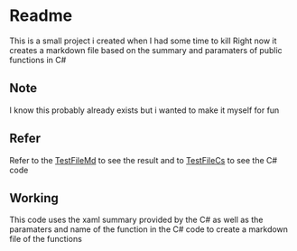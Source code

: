 # Readme
This is a small project i created when I had some time to kill
Right now it creates a markdown file based on the summary and paramaters of public functions in C#

## Note
I know this probably already exists but i wanted to make it myself for fun

## Refer
Refer to the [TestFileMd](TestFile.md) to see the result and to [TestFileCs](TestFile.cs) to see the C# code

## Working
This code uses the xaml summary provided by the C# as well as the paramaters and name of the function in the C# code to create a markdown file of the functions
